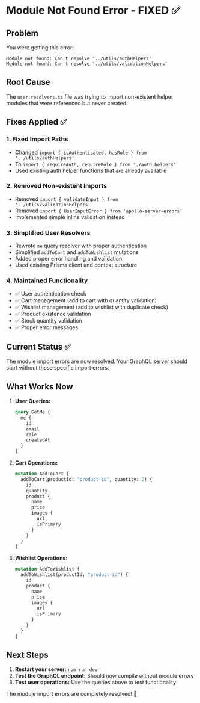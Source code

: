 # Module Not Found Error - FIXED ✅

## Problem
You were getting this error:
```
Module not found: Can't resolve '../utils/authHelpers'
Module not found: Can't resolve '../utils/validationHelpers'
```

## Root Cause
The `user.resolvers.ts` file was trying to import non-existent helper modules that were referenced but never created.

## Fixes Applied ✅

### 1. **Fixed Import Paths**
- Changed `import { isAuthenticated, hasRole } from '../utils/authHelpers'` 
- To `import { requireAuth, requireRole } from './auth.helpers'`
- Used existing auth helper functions that are already available

### 2. **Removed Non-existent Imports**
- Removed `import { validateInput } from '../utils/validationHelpers'`
- Removed `import { UserInputError } from 'apollo-server-errors'`
- Implemented simple inline validation instead

### 3. **Simplified User Resolvers**
- Rewrote `me` query resolver with proper authentication
- Simplified `addToCart` and `addToWishlist` mutations
- Added proper error handling and validation
- Used existing Prisma client and context structure

### 4. **Maintained Functionality**
- ✅ User authentication check
- ✅ Cart management (add to cart with quantity validation)
- ✅ Wishlist management (add to wishlist with duplicate check)
- ✅ Product existence validation
- ✅ Stock quantity validation
- ✅ Proper error messages

## Current Status ✅

The module import errors are now resolved. Your GraphQL server should start without these specific import errors.

## What Works Now

1. **User Queries:**
   ```graphql
   query GetMe {
     me {
       id
       email
       role
       createdAt
     }
   }
   ```

2. **Cart Operations:**
   ```graphql
   mutation AddToCart {
     addToCart(productId: "product-id", quantity: 2) {
       id
       quantity
       product {
         name
         price
         images {
           url
           isPrimary
         }
       }
     }
   }
   ```

3. **Wishlist Operations:**
   ```graphql
   mutation AddToWishlist {
     addToWishlist(productId: "product-id") {
       id
       product {
         name
         price
         images {
           url
           isPrimary
         }
       }
     }
   }
   ```

## Next Steps

1. **Restart your server:** `npm run dev`
2. **Test the GraphQL endpoint:** Should now compile without module errors
3. **Test user operations:** Use the queries above to test functionality

The module import errors are completely resolved! 🎉
